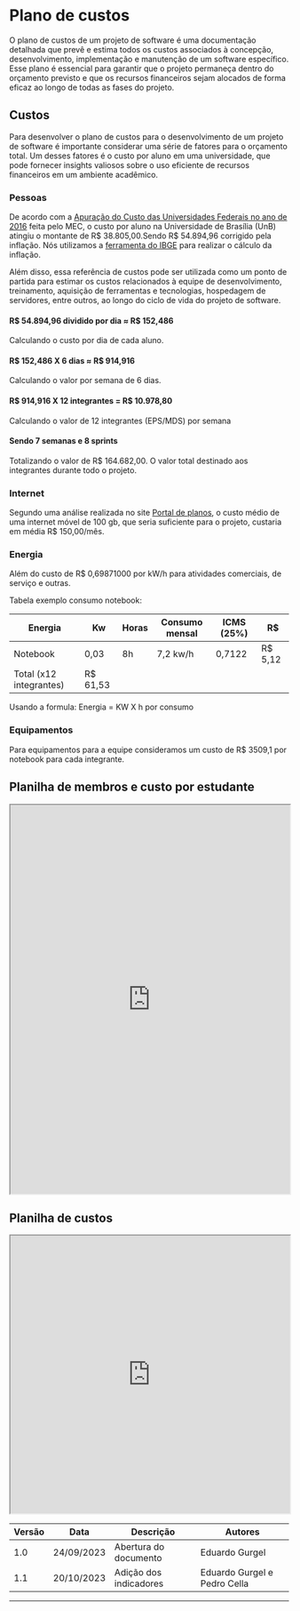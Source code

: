 # Plano de custos

O plano de custos de um projeto de software é uma documentação detalhada que prevê e estima todos os custos associados à concepção, desenvolvimento, implementação e manutenção de um software específico. Esse plano é essencial para garantir que o projeto permaneça dentro do orçamento previsto e que os recursos financeiros sejam alocados de forma eficaz ao longo de todas as fases do projeto.

## Custos

Para desenvolver o plano de custos para o desenvolvimento de um projeto de software é importante considerar uma série de fatores para o orçamento total. Um desses fatores é o custo por aluno em uma universidade, que pode fornecer insights valiosos sobre o uso eficiente de recursos financeiros em um ambiente acadêmico.

### Pessoas
De acordo com a [Apuração do Custo das Universidades Federais no ano de 2016](http://www.forplad.andifes.org.br/sites/default/files/forplad/comissaoplanejamento/NT_04-2018_e_anexos_-_apura%C3%A7%C3%A3o_do_custo_das_universidades.pdf) feita pelo MEC,  o custo por aluno na Universidade de Brasília (UnB) atingiu o montante de R$ 38.805,00.Sendo R$ 54.894,96 corrigido pela inflação. Nós utilizamos a [ferramenta do IBGE](https://www.ibge.gov.br/explica/inflacao.php) para realizar o cálculo da inflação.

Além disso, essa referência de custos pode ser utilizada como um ponto de partida para estimar os custos relacionados à equipe de desenvolvimento, treinamento, aquisição de ferramentas e tecnologias, hospedagem de servidores, entre outros, ao longo do ciclo de vida do projeto de software.

#### R$ 54.894,96 dividido por dia ≈ R$ 152,486

Calculando o custo por dia de cada aluno.

#### R$ 152,486 X 6 dias ≈ R$ 914,916

Calculando o valor por semana de 6 dias.

#### R$ 914,916 X 12 integrantes = R$ 10.978,80

Calculando o valor de 12 integrantes (EPS/MDS) por semana

#### Sendo 7 semanas e 8 sprints

Totalizando o valor de R$ 164.682,00. O valor total destinado aos integrantes durante todo o projeto.

### Internet
Segundo uma análise realizada no site [Portal de planos](https://portaldeplanos.com.br), o custo médio de uma internet móvel de 100 gb, que seria suficiente para o projeto, custaria em média R$ 150,00/mês.

### Energia
Além do custo de R$ 0,69871000 por kW/h para atividades comerciais, de serviço e outras.

Tabela exemplo consumo notebook:

| Energia | Kw | Horas | Consumo mensal | ICMS (25%) | R$ |
| ----- | ---- | ---- | ---- | ---- | ---- |
| Notebook | 0,03 | 8h | 7,2 kw/h | 0,7122 | R$ 5,12 |
| Total (x12 integrantes) | R$ 61,53 |


Usando a formula: 
Energia = KW X h por consumo

### Equipamentos
Para equipamentos para a equipe consideramos um custo de R$ 3509,1 por notebook para cada integrante.

## Planilha de membros e custo por estudante
<iframe width=100% height=700 src="https://docs.google.com/spreadsheets/d/e/2PACX-1vS1ntZFNGo6Mu4eVWV3TNgZAS5n4-ErwNRnIT99V4OcL8cF9SpjqZWYzVZgGQ0R8hXR4qwDwD2TM0Ma/pubhtml?gid=0&amp;single=true&amp;widget=true&amp;headers=false"></iframe>

## Planilha de custos
<iframe width=100% height=500 src="https://docs.google.com/spreadsheets/d/e/2PACX-1vTD-BMj0DO49bPuvIQzF2urtJQmbuqk-cCXvGgFmb8SgGUqkts0POhpMXek0x8FYgNkdQ5AV5cs8IAi/pubhtml?widget=true&amp;headers=false"></iframe>

| Versão | Data       | Descrição | Autores |
| ------ | ---------- | --------- | ------- |
| 1.0    | 24/09/2023 | Abertura do documento | Eduardo Gurgel |
| 1.1    | 20/10/2023 | Adição dos indicadores | Eduardo Gurgel e Pedro Cella |
---

